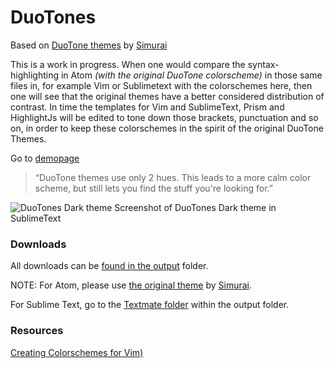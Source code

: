 <h1>DuoTones</h1>

<p>Based on <a href="http://simurai.com/projects/2016/01/01/duotone-themes/">DuoTone themes</a> by <a href="http://simurai.com/">Simurai</a></p>

<p>This is a work in progress. When one would compare the syntax-highlighting in Atom <em>(with the original DuoTone colorscheme)</em> in those same files in, for example Vim or Sublimetext with the colorschemes here, then one will see that the original themes have a better considered distribution of contrast. In time the templates for Vim and SublimeText, Prism and HighlightJs will be edited to tone down those brackets, punctuation and so on, in order to keep these colorschemes in the spirit of the original DuoTone Themes.</p>

<p>Go to <a href="http://atelierbram.github.io/syntax-highlighting/duotones">demopage</a></p>

<blockquote>
  <p>“DuoTone themes use only 2 hues. This leads to a more calm color scheme, but still lets you find the stuff you're looking for.”</p>
</blockquote>

<p><img src="http://atelierbram.github.io/syntax-highlighting/assets/img/duotones-dark_sublime_960x640.png" alt="DuoTones Dark theme" title="DuoTones Dark theme">
Screenshot of DuoTones Dark theme in SublimeText</p>

<h3>Downloads</h3>

<p>All downloads can be <a href="https://github.com/atelierbram/syntax-highlighting/tree/master/duotones/output/">found in the output</a> folder.</p>

<p>NOTE: For Atom, please use <a href="https://atom.io/themes/search?utf8=%E2%9C%93&amp;q=keyword:duotone">the original theme</a> by <a href="https://atom.io/users/simurai">Simurai</a>.</p>

<p>For Sublime Text, go to the <a href="https://github.com/atelierbram/syntax-highlighting/tree/master/duotones/output/textmate">Textmate folder</a> within the output folder.</p>

<h3>Resources</h3>

<p><a href="http://vimcasts.org/episodes/creating-colorschemes-for-vim/">Creating Colorschemes for Vim)</a></p>
